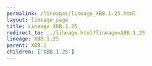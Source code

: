 ```yaml
---
permalink: /lineages/lineage_XBB.1.25.html
layout: lineage_page
title: Lineage XBB.1.25
redirect_to: ../lineage.html?lineage=XBB.1.25
lineage: XBB.1.25
parent: XBB.1
children: ['XBB.1.25']
---
```

